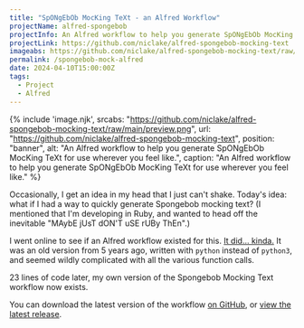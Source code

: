 ```yaml
---
title: "SpONgEbOb MocKing TeXt - an Alfred Workflow"
projectName: alfred-spongebob
projectInfo: An Alfred workflow to help you generate SpONgEbOb MocKing TeXt for use wherever you feel like.
projectLink: https://github.com/niclake/alfred-spongebob-mocking-text
imageabs: https://github.com/niclake/alfred-spongebob-mocking-text/raw/main/preview.png
permalink: /spongebob-mock-alfred
date: 2024-04-10T15:00:00Z
tags: 
  - Project
  - Alfred
---
```


{% include 'image.njk',
  srcabs: "https://github.com/niclake/alfred-spongebob-mocking-text/raw/main/preview.png",
  url: "https://github.com/niclake/alfred-spongebob-mocking-text",
  position: "banner",
  alt: "An Alfred workflow to help you generate SpONgEbOb MocKing TeXt for use wherever you feel like.",
  caption: "An Alfred workflow to help you generate SpONgEbOb MocKing TeXt for use wherever you feel like."
%}

Occasionally, I get an idea in my head that I just can't shake. Today's idea: what if I had a way to quickly generate Spongebob mocking text? (I mentioned that I'm developing in Ruby, and wanted to head off the inevitable "MAybE jUsT dON'T uSE rUBy ThEn".)

I went online to see if an Alfred workflow existed for this. [It did... kinda.](https://github.com/kwaugh/Aflred-Spongebob-Mocking-Text) It was an old version from 5 years ago, written with `python` instead of `python3`, and seemed wildly complicated with all the various function calls.

23 lines of code later, my own version of the Spongebob Mocking Text workflow now exists.

You can download the latest version of the workflow [on GitHub](https://github.com/niclake/alfred-spongebob-mocking-text/releases/download/v1.0.0/Spongebob.Mocking.Text.alfredworkflow), or [view the latest release](https://github.com/niclake/alfred-spongebob-mocking-text/releases/latest).
